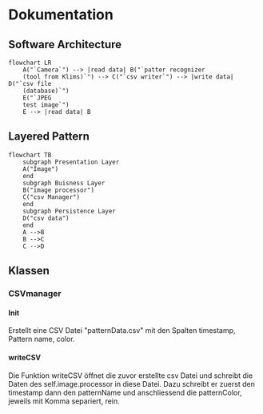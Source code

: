 # Dokumentation

## Software Architecture

```mermaid
flowchart LR
    A("`Camera`") --> |read data| B("`patter recognizer
    (tool from Klims)`") --> C("`csv writer`") --> |write data| D("`csv file
    (database)`")
    E("`JPEG 
    test image`")
    E --> |read data| B
```
## Layered Pattern

```mermaid
flowchart TB
    subgraph Presentation Layer
    A("Image")
    end
    subgraph Buisness Layer
    B("image processor")
    C("csv Manager")
    end
    subgraph Persistence Layer
    D("csv data")
    end
    A -->B
    B -->C
    C -->D
```
## Klassen
### CSVmanager
#### Init
Erstellt eine CSV Datei "patternData.csv" mit den Spalten timestamp, Pattern name, color. 
#### writeCSV
Die Funktion writeCSV öffnet die zuvor erstellte csv Datei und schreibt die Daten des self.image.processor in diese Datei. Dazu schreibt er zuerst den timestamp dann den patternName und anschliessend die patternColor, jeweils mit Komma separiert, rein.











